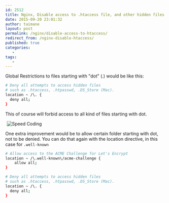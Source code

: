 ```yaml
---
id: 2512
title: Nginx, Disable access to .htaccess file, and other hidden files
date: 2015-09-20 23:01:32
author: taimane
layout: post
permalink: /nginx/disable-access-to-htaccess/
redirect_from: /nginx-disable-htaccess/
published: true
categories:
   -
tags:
   -
---
```

Global Restrictions to files starting with "dot" (.) would be like this:

```bash
# Deny all attempts to access hidden files
# such as .htaccess, .htpasswd, .DS_Store (Mac).
location ~ /\. {
  deny all;
}
```

This of course will forbid access to all kind of files starting with dot.

<img title="Speed Coding" src="https://farm4.static.flickr.com/3093/2806928289_3fed9cdc67_m.jpg" alt="Speed Coding" border="0" hspace="5" />

One extra improvement would be to allow certain folder starting with dot, not to be denied.
You can do that again with the location directive, in this case for <code>.well-known</code> 

```bash
# Allow access to the ACME Challenge for Let's Encrypt
location ~ /\.well-known\/acme-challenge {
    allow all;
}

# Deny all attempts to access hidden files
# such as .htaccess, .htpasswd, .DS_Store (Mac).
location ~ /\. {
  deny all;
}
```

